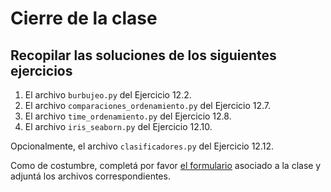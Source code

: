 # Cierre de la clase

## Recopilar las soluciones de los siguientes ejercicios

1. El archivo `burbujeo.py` del Ejercicio 12.2.
2. El archivo `comparaciones_ordenamiento.py` del Ejercicio 12.7.
3. El archivo `time_ordenamiento.py` del Ejercicio 12.8.
4. El archivo `iris_seaborn.py` del Ejercicio 12.10.

Opcionalmente, el archivo `clasificadores.py` del Ejercicio 12.12.

Como de costumbre, completá por favor [el formulario](https://docs.google.com/forms/d/1jAN__wRdzUsSBzoW8ngaM_Nh7yBSK1DMTYxbo1P-ZDM) asociado a la clase y adjuntá los archivos correspondientes.
